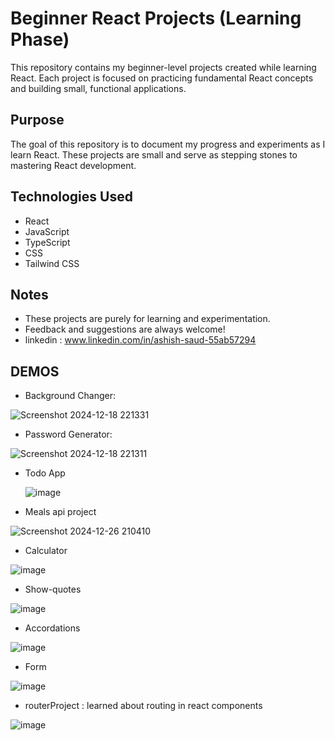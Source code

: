# Beginner React Projects (Learning Phase)

This repository contains my beginner-level projects created while learning React. Each project is focused on practicing fundamental React concepts and building small, functional applications.

## Purpose

The goal of this repository is to document my progress and experiments as I learn React. These projects are small and serve as stepping stones to mastering React development.

## Technologies Used

- React
- JavaScript
- TypeScript
- CSS
- Tailwind CSS

## Notes

- These projects are purely for learning and experimentation.
- Feedback and suggestions are always welcome!
- linkedin : www.linkedin.com/in/ashish-saud-55ab57294

## DEMOS
- Background Changer:

![Screenshot 2024-12-18 221331](https://github.com/user-attachments/assets/d7bbec0a-6239-48a3-a72f-936a89b586f8)
  
- Password Generator:

![Screenshot 2024-12-18 221311](https://github.com/user-attachments/assets/a0230b3c-633f-49e2-9855-4a6924732a60)

- Todo App

  ![image](https://github.com/user-attachments/assets/54d694f7-3ee8-4ef9-9cbb-c1fa641cba85)

- Meals api project

![Screenshot 2024-12-26 210410](https://github.com/user-attachments/assets/63c82c90-e344-479e-b00e-ef33971b1770)

- Calculator

![image](https://github.com/user-attachments/assets/a59c584a-316f-42ee-b280-89b2253ab5e9)

- Show-quotes

![image](https://github.com/user-attachments/assets/d10acf51-4201-42ca-97fe-0405f01b2f74)

- Accordations

![image](https://github.com/user-attachments/assets/b9215d17-f6bf-4412-8a81-1a5e83e96885)


- Form 

![image](https://github.com/user-attachments/assets/0c73bb06-5d70-4497-a049-9f53880ac63d)

- routerProject : learned about routing in react components 

![image](https://github.com/user-attachments/assets/0ed38fc8-a022-4209-87e9-332af9023044)